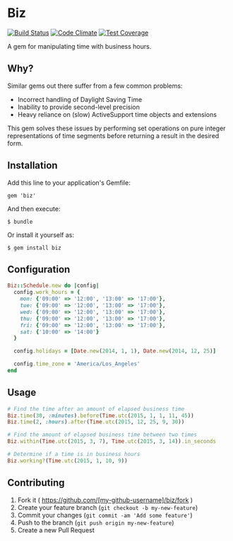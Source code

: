 # Biz
[![Build Status](https://magnum.travis-ci.com/zendesk/biz.svg?token=FPvAz1WHPkjgRp2szEGq&branch=master)](https://magnum.travis-ci.com/zendesk/biz)
[![Code Climate](https://codeclimate.com/repos/54ac74216956802dc40027d6/badges/591180c7fa5da2a8aa3d/gpa.svg)](https://codeclimate.com/repos/54ac74216956802dc40027d6/feed)
[![Test Coverage](https://codeclimate.com/repos/54ac74216956802dc40027d6/badges/591180c7fa5da2a8aa3d/coverage.svg)](https://codeclimate.com/repos/54ac74216956802dc40027d6/feed)

A gem for manipulating time with business hours.

## Why?

Similar gems out there suffer from a few common problems:

* Incorrect handling of Daylight Saving Time
* Inability to provide second-level precision
* Heavy reliance on (slow) ActiveSupport time objects and extensions

This gem solves these issues by performing set operations on pure integer
representations of time segments before returning a result in the desired
form.

## Installation

Add this line to your application's Gemfile:

    gem 'biz'

And then execute:

    $ bundle

Or install it yourself as:

    $ gem install biz

## Configuration

```ruby
Biz::Schedule.new do |config|
  config.work_hours = {
    mon: {'09:00' => '12:00', '13:00' => '17:00'},
    tue: {'09:00' => '12:00', '13:00' => '17:00'},
    wed: {'09:00' => '12:00', '13:00' => '17:00'},
    thu: {'09:00' => '12:00', '13:00' => '17:00'},
    fri: {'09:00' => '12:00', '13:00' => '17:00'},
    sat: {'10:00' => '14:00'}
  }

  config.holidays = [Date.new(2014, 1, 1), Date.new(2014, 12, 25)]

  config.time_zone = 'America/Los_Angeles'
end
```

## Usage

```ruby
# Find the time after an amount of elapsed business time
Biz.time(30, :minutes).before(Time.utc(2015, 1, 1, 11, 45))
Biz.time(2, :hours).after(Time.utc(2015, 12, 25, 9, 30))

# Find the amount of elapsed business time between two times
Biz.within(Time.utc(2015, 3, 7), Time.utc(2015, 3, 14)).in_seconds

# Determine if a time is in business hours
Biz.working?(Time.utc(2015, 1, 10, 9))
```

## Contributing

1. Fork it ( https://github.com/[my-github-username]/biz/fork )
2. Create your feature branch (`git checkout -b my-new-feature`)
3. Commit your changes (`git commit -am 'Add some feature'`)
4. Push to the branch (`git push origin my-new-feature`)
5. Create a new Pull Request
